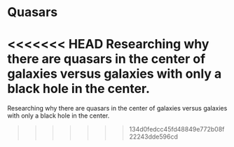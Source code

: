 # Quasars
<<<<<<< HEAD
Researching why there are quasars in the center of galaxies versus galaxies with only a 
black hole in the center.
=======
Researching why there are quasars in the center of galaxies versus galaxies with only a black hole in the center.
>>>>>>> 134d0fedcc45fd48849e772b08f22243dde596cd
